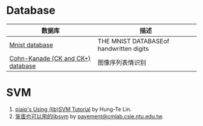 # Database

| 数据库                                                       | 描述                                    |
| ------------------------------------------------------------ | --------------------------------------- |
| [Mnist database](http://yann.lecun.com/exdb/mnist/)          | THE MNIST DATABASEof handwritten digits |
| [Cohn-Kanade (CK and CK+) database](http://www.consortium.ri.cmu.edu/ckagree/) | 图像序列表情识别                        |

# SVM

1. [piaip's Using (lib)SVM Tutorial](https://www.csie.ntu.edu.tw/~piaip/svm/svm_tutorial.html) by Hung-Te Lin.
2. [笨蛋也可以用的libsvm](http://www.cmlab.csie.ntu.edu.tw/~cyy/learning/tutorials/libsvm.pdf) by pavement@cmlab.csie.ntu.edu.tw.

